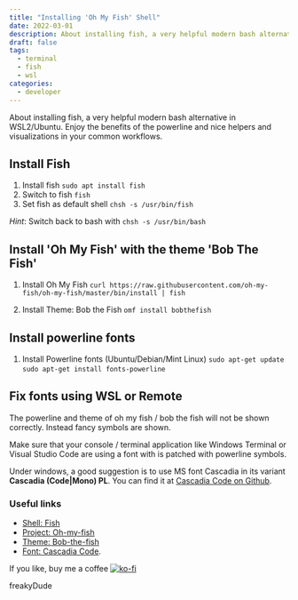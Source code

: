 ```yaml
---
title: "Installing 'Oh My Fish' Shell"
date: 2022-03-01
description: About installing fish, a very helpful modern bash alternative in WSL2/Ubuntu. Enjoy the benefits of the powerline and nice helpers and visualizations in your common workflows.
draft: false
tags:
  - terminal
  - fish
  - wsl
categories:
  - developer
---
```


About installing fish, a very helpful modern bash alternative in WSL2/Ubuntu. Enjoy the benefits of the powerline and nice helpers and visualizations in your common workflows.

## Install Fish

1. Install fish
   `sudo apt install fish`
1. Switch to fish
   `fish`
1. Set fish as default shell
   `chsh -s /usr/bin/fish`

_Hint_: Switch back to bash with `chsh -s /usr/bin/bash`

## Install 'Oh My Fish' with the theme 'Bob The Fish'

1. Install Oh My Fish
   `curl https://raw.githubusercontent.com/oh-my-fish/oh-my-fish/master/bin/install | fish`

1. Install Theme: Bob the Fish
   `omf install bobthefish`

## Install powerline fonts

1. Install Powerline fonts (Ubuntu/Debian/Mint Linux)
   `sudo apt-get update`
   `sudo apt-get install fonts-powerline`

## Fix fonts using WSL or Remote

The powerline and theme of oh my fish / bob the fish will not be shown correctly. Instead fancy symbols are shown.

Make sure that your console / terminal application like Windows Terminal or Visual Studio Code are using a font with is patched with powerline symbols.

Under windows, a good suggestion is to use MS font Cascadia in its variant **Cascadia (Code|Mono) PL**. You can find it at [Cascadia Code on Github](https://github.com/microsoft/cascadia-code).

### Useful links

- [Shell: Fish](https://fishshell.com)
- [Project: Oh-my-fish](https://github.com/oh-my-fish/oh-my-fish)
- [Theme: Bob-the-fish](https://github.com/oh-my-fish/theme-bobthefish)
- [Font: Cascadia Code](https://github.com/microsoft/cascadia-code).

If you like, buy me a coffee [![ko-fi](https://ko-fi.com/img/githubbutton_sm.svg)](https://ko-fi.com/F2F7GC8PC)

freakyDude
